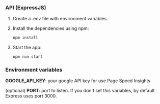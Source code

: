 ### API (ExpressJS)

1. Create a .env file with environment variables.
2. Install the dependencies using npm:

   ```bash
   npm install
   ```

3. Start the app:

   ```bash
   npm run start
   ```

### Environment variables

**GOOGLE_API_KEY**: your google API key for use Page Speed Insights

(optional) **PORT**: port to listen. If you don't set this variables, by default Express uses port 3000.